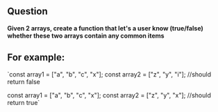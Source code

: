 ## Question

**Given 2 arrays, create a function that let's a user know (true/false) whether these two arrays contain any common items**

## For example:

`const array1 = ["a", "b", "c", "x"];
const array2 = ["z", "y", "i"];
//should return false

const array1 = ["a", "b", "c", "x"];
const array2 = ["z", "y", "x"];
//should return true`
